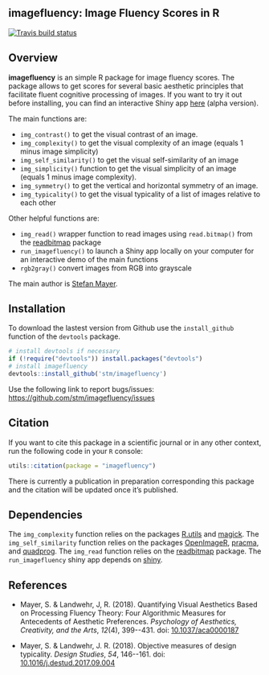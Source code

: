 ## imagefluency: Image Fluency Scores in R

[![Travis build status](https://travis-ci.org/stm/imagefluency.svg?branch=master)](https://travis-ci.org/stm/imagefluency)

## Overview

**imagefluency** is an simple R package for image fluency scores. The
package allows to get scores for several basic aesthetic principles that
facilitate fluent cognitive processing of images. If you want to try it out before installing, you can find an interactive Shiny app [here](https://mayer.shinyapps.io/imagefluency/) (alpha version).
    
The main functions are:

* `img_contrast()`  to get the visual contrast of an image.
* `img_complexity()`  to get the visual complexity of an image (equals
   1 minus image simplicity)
* `img_self_similarity()`  to get the visual self-similarity of an image
* `img_simplicity()`  function to get the visual simplicity of an image (equals
   1 minus image complexity).
* `img_symmetry()`  to get the vertical and horizontal symmetry of an
   image.
* `img_typicality()`  to get the visual typicality of a list of images relative
   to each other

Other helpful functions are:

* `img_read()`  wrapper function to read images using `read.bitmap()` from the
  [readbitmap](https://github.com/jefferis/readbitmap) package
* `run_imagefluency()`  to launch a Shiny app locally on your computer for an interactive demo of the
   main functions
* `rgb2gray()`  convert images from RGB into grayscale


The main author is [Stefan Mayer](http://github.com/stm/).

## Installation

To download the lastest version from Github use the `install_github` function of the `devtools` package.
```r
# install devtools if necessary
if (!require("devtools")) install.packages("devtools")
# install imagefluency
devtools::install_github('stm/imagefluency')
```
Use the following link to report bugs/issues: <https://github.com/stm/imagefluency/issues>

## Citation

If you want to cite this package in a scientific journal or in any other
context, run the following code in your `R` console:

``` r
utils::citation(package = "imagefluency")
```
There is currently a publication in preparation corresponding this
package and the citation will be updated once it’s published.


## Dependencies
The `img_complexity` function relies on the packages [R.utils](https://cran.r-project.org/package=R.utils) and [magick](https://github.com/ropensci/magick). The `img_self_similarity` function relies on the packages [OpenImageR](https://github.com/mlampros/OpenImageR), [pracma](https://cran.r-project.org/package=pracma), and [quadprog](https://cran.r-project.org/package=quadprog). The `img_read` function relies on the [readbitmap](https://github.com/jefferis/readbitmap) package. The `run_imagefluency` shiny app depends on [shiny](https://github.com/rstudio/shiny).

## References

* Mayer, S. & Landwehr, J, R. (2018). Quantifying Visual Aesthetics
Based on Processing Fluency Theory: Four Algorithmic Measures for
Antecedents of Aesthetic Preferences. *Psychology of Aesthetics,
Creativity, and the Arts*, *12*(4), 399--431. 
doi: [10.1037/aca0000187](https://doi.org/10.1037/aca0000187)

* Mayer, S. & Landwehr, J. R. (2018). Objective measures of design
typicality. *Design Studies*, *54*, 146--161.
doi: [10.1016/j.destud.2017.09.004](https://doi.org/10.1016/j.destud.2017.09.004)
